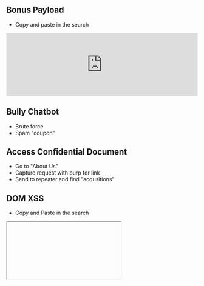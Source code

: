 ## Bonus Payload
- Copy and paste in the search

<iframe width="100%" height="166" scrolling="no" frameborder="no" allow="autoplay" src="https://w.soundcloud.com/player/?url=https%3A//api.soundcloud.com/tracks/771984076&color=%23ff5500&auto_play=true&hide_related=false&show_comments=true&show_user=true&show_reposts=false&show_teaser=true"></iframe>

## Bully Chatbot
- Brute force 
- Spam "coupon"

## Access Confidential Document
- Go to "About Us" 
- Capture request with burp for link
- Send to repeater and find "acqusitions"

## DOM XSS 
- Copy and Paste in the search

<iframe src="javascript:alert(`xss`)">

## Error Handling
- Burp suite 
- Intercept /rest/products/1
- Change to /rest/products/-1

## Bjorrn Photo
- Change '#' to '%23' in the img tag to show picture

## Outdated whitelis
- find blockchain in inspecter on main.js
- paste in url

## Privacy Policy
- sign in and read it

## Repetitive Registration 
- create a user with a different password in the two slots

## Give Zero Star rating
- intercept rating request
- send to repeater
- change to 0 rating
